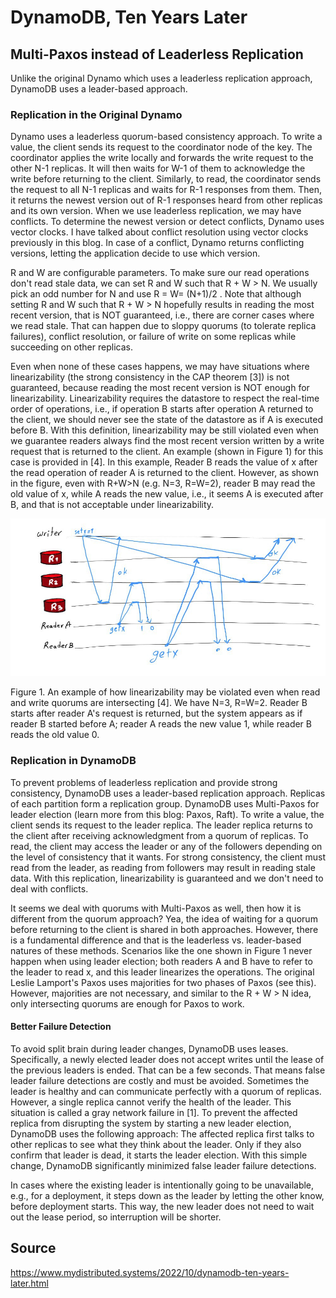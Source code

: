 # DynamoDB, Ten Years Later
## Multi-Paxos instead of Leaderless Replication
Unlike the original Dynamo which uses a leaderless replication approach, DynamoDB uses a leader-based approach.

### Replication in the Original Dynamo
Dynamo uses a leaderless quorum-based consistency approach. To write a value, the client sends its request to the coordinator node of the key. The coordinator applies the write locally and forwards the write request to the other N-1 replicas. It will then waits for W-1 of them to acknowledge the write before returning to the client. Similarly, to read, the coordinator sends the request to all N-1 replicas and waits for R-1 responses from them. Then, it returns the newest version out of R-1 responses heard from other replicas and its own version. When we use leaderless replication, we may have conflicts. To determine the newest version or detect conflicts, Dynamo uses vector clocks. I have talked about conflict resolution using vector clocks previously in this blog. In case of a conflict, Dynamo returns conflicting versions, letting the application decide to use which version.

R and W are configurable parameters. To make sure our read operations don't read stale data, we can set R and W such that R + W > N. We usually pick an odd number for N and use R = W= (N+1)/2 . Note that although setting R and W such that R + W > N hopefully results in reading the most recent version, that is NOT guaranteed, i.e., there are corner cases where we read stale. That can happen due to sloppy quorums (to tolerate replica failures), conflict resolution, or failure of write on some replicas while succeeding on other replicas.

Even when none of these cases happens, we may have situations where linearizability (the strong consistency in the CAP theorem [3]) is not guaranteed, because reading the most recent version is NOT enough for linearizability. Linearizability requires the datastore to respect the real-time order of operations, i.e., if operation B starts after operation A returned to the client, we should never see the state of the datastore as if A is executed before B. With this definition, linearizability may be still violated even when we guarantee readers always find the most recent version written by a write request that is returned to the client. An example (shown in Figure 1) for this case is provided in [4]. In this example, Reader B reads the value of x after the read operation of reader A is returned to the client. However, as shown in the figure, even with R+W>N (e.g. N=3, R=W=2), reader B may read the old value of x, while A reads the new value, i.e., it seems A is executed after B, and that is not acceptable under linearizability.

![alt text](image.png)

Figure 1. An example of how linearizability may be violated even when read and write quorums are intersecting [4]. We have N=3, R=W=2. Reader B starts after reader A's request is returned, but the system appears as if reader B started before A; reader A reads the new value 1, while reader B reads the old value 0.

### Replication in DynamoDB
To prevent problems of leaderless replication and provide strong consistency, DynamoDB uses a leader-based replication approach. Replicas of each partition form a replication group. DynamoDB uses Multi-Paxos for leader election (learn more from this blog: Paxos, Raft). To write a value, the client sends its request to the leader replica. The leader replica returns to the client after receiving acknowledgment from a quorum of replicas. To read, the client may access the leader or any of the followers depending on the level of consistency that it wants. For strong consistency, the client must read from the leader, as reading from followers may result in reading stale data. With this replication, linearizability is guaranteed and we don't need to deal with conflicts.

It seems we deal with quorums with Multi-Paxos as well, then how it is different from the quorum approach?
Yea, the idea of waiting for a quorum before returning to the client is shared in both approaches. However, there is a fundamental difference and that is the leaderless vs. leader-based natures of these methods. Scenarios like the one shown in Figure 1 never happen when using leader election; both readers A and B have to refer to the leader to read x, and this leader linearizes the operations. The original Leslie Lamport's Paxos uses majorities for two phases of Paxos (see this). However, majorities are not necessary, and similar to the R + W > N idea, only intersecting quorums are enough for Paxos to work.

#### Better Failure Detection
To avoid split brain during leader changes, DynamoDB uses leases. Specifically, a newly elected leader does not accept writes until the lease of the previous leaders is ended. That can be a few seconds. That means false leader failure detections are costly and must be avoided. Sometimes the leader is healthy and can communicate perfectly with a quorum of replicas. However, a single replica cannot verify the health of the leader. This situation is called a gray network failure in [1]. To prevent the affected replica from disrupting the system by starting a new leader election, DynamoDB uses the following approach: The affected replica first talks to other replicas to see what they think about the leader. Only if they also confirm that leader is dead, it starts the leader election. With this simple change, DynamoDB significantly minimized false leader failure detections.

In cases where the existing leader is intentionally going to be unavailable, e.g., for a deployment, it steps down as the leader by letting the other know, before deployment starts. This way, the new leader does not need to wait out the lease period, so interruption will be shorter.


## Source
https://www.mydistributed.systems/2022/10/dynamodb-ten-years-later.html
